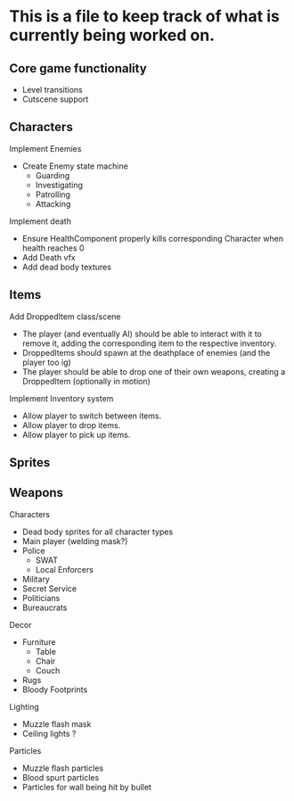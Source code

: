 # This is a file to keep track of what is currently being worked on.

## Core game functionality

- Level transitions
- Cutscene support

## Characters

Implement Enemies
- Create Enemy state machine
	- Guarding
	- Investigating
	- Patrolling
	- Attacking

Implement death
- Ensure HealthComponent properly kills corresponding Character when health reaches 0
- Add Death vfx
- Add dead body textures

## Items

Add DroppedItem class/scene
- The player (and eventually AI) should be able to interact with it to remove it, adding the 
corresponding item to the respective inventory.
- DroppedItems should spawn at the deathplace of enemies (and the player too ig)
- The player should be able to drop one of their own weapons, creating a DroppedItem (optionally in
motion)

Implement Inventory system
- Allow player to switch between items.
- Allow player to drop items.
- Allow player to pick up items.

## Sprites

Weapons
- 

Characters
- Dead body sprites for all character types
- Main player (welding mask?)
- Police
	- SWAT
	- Local Enforcers
- Military
- Secret Service
- Politicians
- Bureaucrats

Decor
- Furniture
	- Table
	- Chair
	- Couch
- Rugs
- Bloody Footprints

Lighting
- Muzzle flash mask
- Ceiling lights ?

Particles
- Muzzle flash particles
- Blood spurt particles
- Particles for wall being hit by bullet
